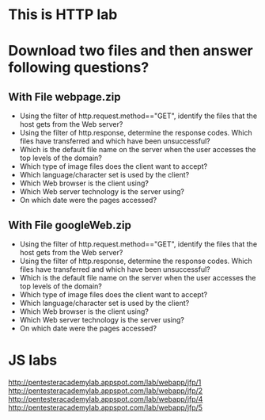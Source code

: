 # This is HTTP lab

# Download two files and then answer following questions?

## With File webpage.zip

- Using the filter of http.request.method=="GET", identify the files that the host gets from the Web server?
- Using the filter of http.response, determine the response codes. Which files have transferred and which have been unsuccessful?
- Which is the default file name on the server when the user accesses the top levels of the domain?
- Which type of image files does the client want to accept?
- Which language/character set is used by the client?
- Which Web browser is the client using?
- Which Web server technology is the server using?
- On which date were the pages accessed?

## With File googleWeb.zip

- Using the filter of http.request.method=="GET", identify the files that the host gets from the Web server?
- Using the filter of http.response, determine the response codes. Which files have transferred and which have been unsuccessful?
- Which is the default file name on the server when the user accesses the top levels of the domain?
- Which type of image files does the client want to accept?
- Which language/character set is used by the client?
- Which Web browser is the client using?
- Which Web server technology is the server using?
- On which date were the pages accessed?

# JS labs

http://pentesteracademylab.appspot.com/lab/webapp/jfp/1
http://pentesteracademylab.appspot.com/lab/webapp/jfp/2
http://pentesteracademylab.appspot.com/lab/webapp/jfp/4
http://pentesteracademylab.appspot.com/lab/webapp/jfp/5

